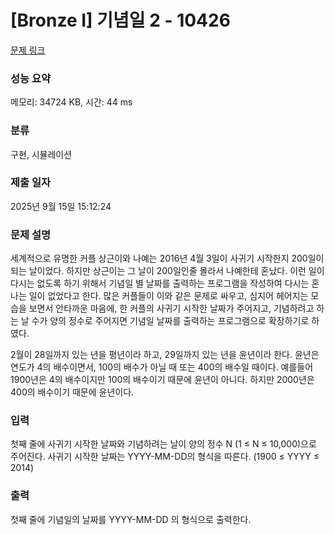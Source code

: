 # [Bronze I] 기념일 2 - 10426 

[문제 링크](https://www.acmicpc.net/problem/10426) 

### 성능 요약

메모리: 34724 KB, 시간: 44 ms

### 분류

구현, 시뮬레이션

### 제출 일자

2025년 9월 15일 15:12:24

### 문제 설명

<p>세계적으로 유명한 커플 상근이와 나예는 2016년 4월 3일이 사귀기 시작한지 200일이 되는 날이었다. 하지만 상근이는 그 날이 200일인줄 몰라서 나예한테 혼났다. 이런 일이 다시는 없도록 하기 위해서 기념일 별 날짜를 출력하는 프로그램을 작성하여 다시는 혼나는 일이 없었다고 한다. 많은 커플들이 이와 같은 문제로 싸우고, 심지어 헤어지는 모습을 보면서 안타까운 마음에, 한 커플의 사귀기 시작한 날짜가 주어지고, 기념하려고 하는 날 수가 양의 정수로 주어지면 기념일 날짜를 출력하는 프로그램으로 확장하기로 하였다.</p>

<p>2월이 28일까지 있는 년을 평년이라 하고, 29일까지 있는 년을 윤년이라 한다. 윤년은 연도가 4의 배수이면서, 100의 배수가 아닐 때 또는 400의 배수일 때이다. 예를들어 1900년은 4의 배수이지만 100의 배수이기 때문에 윤년이 아니다. 하지만 2000년은 400의 배수이기 때문에 윤년이다.</p>

### 입력 

 <p>첫째 줄에 사귀기 시작한 날짜와 기념하려는 날이 양의 정수 N (1 ≤ N ≤ 10,000)으로 주어진다. 사귀기 시작한 날짜는 YYYY-MM-DD의 형식을 따른다. (1900 ≤ YYYY ≤ 2014)</p>

### 출력 

 <p>첫째 줄에 기념일의 날짜를 YYYY-MM-DD 의 형식으로 출력한다.</p>

